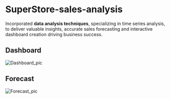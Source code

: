 # SuperStore-sales-analysis
Incorporated **data analysis techniques**, specializing in time series analysis, to deliver valuable insights, accurate sales forecasting and interactive dashboard creation driving business success.

<h2>Dashboard</h2>

![Dashboard_pic](https://github.com/kkaushiki/SuperStore-sales-analysis/assets/141021875/1248b45d-c3b8-4d1d-bc71-dc3988573513)

<h2>Forecast</h2>

![Forecast_pic](https://github.com/kkaushiki/SuperStore-sales-analysis/assets/141021875/d877909e-291d-481a-9a5b-b6db4647fea0)


